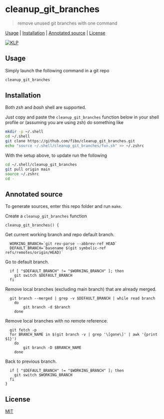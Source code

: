 # cleanup_git_branches

> remove unused git branches with one command

[Usage](#usage) |
[Installation](#installation) |
[Annotated source](#annotated-source) |
[License](#license)

[![KLP](https://fibo.github.io/svg/klp-badge.svg)](https://fibo.github.io/kiss-literate-programming)

## Usage

Simply launch the following command in a git repo

```sh
cleanup_git_branches
```

## Installation

Both *zsh* and *bash* shell are supported.

Just copy and paste the `cleanup_git_branches` function below in your shell profile or (assuming you are using zsh) do something like

```sh
mkdir -p ~/.shell
cd ~/.shell
git clone https://github.com/fibo/cleanup_git_branches.git
echo "source ~/.shell/cleanup_git_branches/fun.sh" >> ~/.zshrc
```

With the setup above, to update run the following

```sh
cd ~/.shell/cleanup_git_branches
git pull origin main
source ~/.zshrc
cd -
```

## Annotated source

To generate sources, enter this repo folder and run `make`.

Create a `cleanup_git_branches` function

    cleanup_git_branches() {

Get current working branch and repo default branch.

      WORKING_BRANCH=`git rev-parse --abbrev-ref HEAD`
      DEFAULT_BRANCH=`basename $(git symbolic-ref refs/remotes/origin/HEAD)`

Go to default branch.

      if [ "$DEFAULT_BRANCH" != "$WORKING_BRANCH" ]; then
        git switch $DEFAULT_BRANCH
      fi

Remove local branches (excluding main branch) that are already merged.

      git branch --merged | grep -v $DEFAULT_BRANCH | while read branch
      	do
      		git branch -d $branch
      	done

Remove local branches with no remote reference.

      git fetch -p
      for BRANCH_NAME in $(git branch -v | grep '\[gone\]' | awk '{print $1}')
      	do
      		git branch -D $BRANCH_NAME
      	done

Back to previous branch.

      if [ "$DEFAULT_BRANCH" != "$WORKING_BRANCH" ]; then
        git switch $WORKING_BRANCH
      fi
    }

## License

[MIT](https://fibo.github.io/mit-license)

